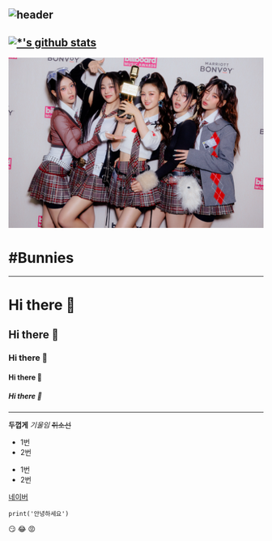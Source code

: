 ![header](https://capsule-render.vercel.app/api?type=soft&color=auto&height=300&section=header&text=ZeroToHero&desc=by.Hanwool&fontSize=90)
---
[![*'s github stats](https://github-readme-stats.vercel.app/api?username=HanwoolCHAE)](https://github.com/HanwoolCHAE)
---
<img src='GitStudy/IMG_0010.JPG'></img>
#  #Bunnies 
---
# Hi there 👋
## Hi there 👋
### Hi there 👋
#### Hi there 👋
##### Hi there 👋
---
**두껍게**
*기울임*
~~취소선~~

* 1번
* 2번
- 1번
- 2번

[네이버](naver.com)

````
print('안녕하세요')
````

:smirk:
:joy:
:rage:

